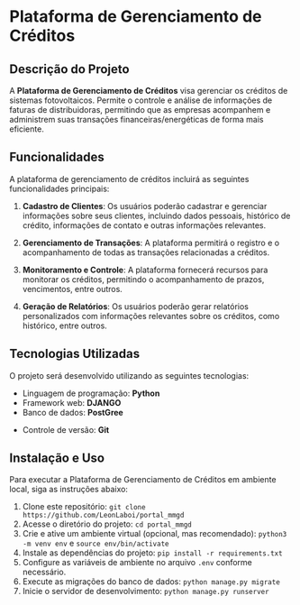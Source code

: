 # Plataforma de Gerenciamento de Créditos
<!-- Plataforma de Gerenciamento de Créditos(link_para_imagem) -->

## Descrição do Projeto

A **Plataforma de Gerenciamento de Créditos** visa gerenciar os créditos de sistemas fotovoltaicos. Permite o controle e análise de informações de faturas de distribuidoras, permitindo que as empresas acompanhem e administrem suas transações financeiras/energéticas de forma mais eficiente.

## Funcionalidades

A plataforma de gerenciamento de créditos incluirá as seguintes funcionalidades principais:

1. **Cadastro de Clientes**: Os usuários poderão cadastrar e gerenciar informações sobre seus clientes, incluindo dados pessoais, histórico de crédito, informações de contato e outras informações relevantes.

2. **Gerenciamento de Transações**: A plataforma permitirá o registro e o acompanhamento de todas as transações relacionadas a créditos.

3. **Monitoramento e Controle**: A plataforma fornecerá recursos para monitorar os créditos, permitindo o acompanhamento de prazos, vencimentos, entre outros.

4. **Geração de Relatórios**: Os usuários poderão gerar relatórios personalizados com informações relevantes sobre os créditos, como histórico, entre outros.

<!-- 5. **Integração com Sistemas Externos**: A plataforma terá capacidade de integração com outros sistemas e ferramentas existentes na organização, como sistemas de contabilidade, CRM (Customer Relationship Management) e sistemas de gestão empresarial. -->

## Tecnologias Utilizadas

O projeto será desenvolvido utilizando as seguintes tecnologias:

- Linguagem de programação: **Python**
- Framework web: **DJANGO**
- Banco de dados: **PostGree**
<!-- - Front-end: **HTML**, **CSS**, **JavaScript** -->
- Controle de versão: **Git**

## Instalação e Uso

Para executar a Plataforma de Gerenciamento de Créditos em ambiente local, siga as instruções abaixo:

1. Clone este repositório: `git clone https://github.com/LeonLaboi/portal_mmgd`
2. Acesse o diretório do projeto: `cd portal_mmgd`
3. Crie e ative um ambiente virtual (opcional, mas recomendado): `python3 -m venv env` e `source env/bin/activate`
4. Instale as dependências do projeto: `pip install -r requirements.txt`
5. Configure as variáveis de ambiente no arquivo `.env` conforme necessário.
6. Execute as migrações do banco de dados: `python manage.py migrate`
7. Inicie o servidor de desenvolvimento: `python manage.py runserver`
